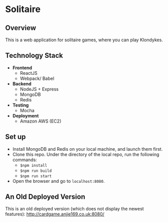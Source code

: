 # Solitaire

## Overview
This is a web application for solitaire games, where you can play Klondykes. 

## Technology Stack
- **Frontend**
	- ReactJS
	- Webpack/ Babel
-  **Backend**
	- NodeJS + Express
	- MongoDB
	- Redis
- **Testing**
	- Mocha
- **Deployment**
	- Amazon AWS (EC2)

## Set up
 - Install MongoDB and Redis on your local machine, and launch them first.
 - Clone this repo. Under the directory of the local repo, run the following commands:
	 - `$npm install`
	 - `$npm run build`
	 - `$npm run start`
- Open the browser and go to `localhost:8080`.

## An Old Deployed Version
This is an old deployed version (which does not display the newest features): http://cardgame.anjie169.co.uk:8080/
